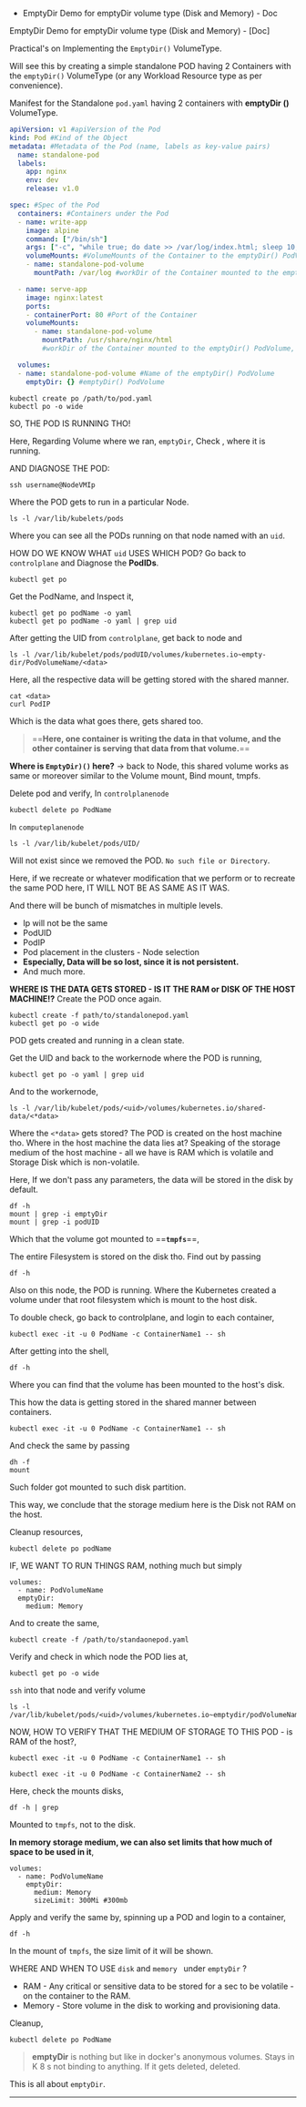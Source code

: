 - EmptyDir Demo for emptyDir volume type (Disk and Memory) - Doc


EmptyDir Demo for emptyDir volume type (Disk and Memory) - [Doc]

Practical's on Implementing the `EmptyDir()` VolumeType. 

Will see this by creating a simple standalone POD having 2 Containers with the `emptyDir()` VolumeType (or any Workload Resource type as per convenience).

Manifest for the Standalone  `pod.yaml` having 2 containers with **emptyDir ()** VolumeType. 
```yaml
apiVersion: v1 #apiVersion of the Pod
kind: Pod #Kind of the Object
metadata: #Metadata of the Pod (name, labels as key-value pairs)
  name: standalone-pod
  labels:
    app: nginx
    env: dev
    release: v1.0

spec: #Spec of the Pod
  containers: #Containers under the Pod
  - name: write-app
    image: alpine
    command: ["/bin/sh"]
    args: ["-c", "while true; do date >> /var/log/index.html; sleep 10; done"] #Command that writes the data to the emptyDir() PodVolume
    volumeMounts: #VolumeMounts of the Container to the emptyDir() PodVolume.
    - name: standalone-pod-volume
      mountPath: /var/log #workDir of the Container mounted to the emptyDir() PodVolume

  - name: serve-app
    image: nginx:latest
    ports:
    - containerPort: 80 #Port of the Container
    volumeMounts:
      - name: standalone-pod-volume
        mountPath: /usr/share/nginx/html
        #workDir of the Container mounted to the emptyDir() PodVolume, serving the data from the emptyDir() PodVolume

  volumes:
  - name: standalone-pod-volume #Name of the emptyDir() PodVolume
    emptyDir: {} #emptyDir() PodVolume
```

```
kubectl create po /path/to/pod.yaml
kubectl po -o wide
```

SO, THE POD IS RUNNING THO!

Here, Regarding Volume where we ran, `emptyDir`, 
Check , where it is running. 

AND DIAGNOSE THE POD:
```
ssh username@NodeVMIp
```

Where the POD gets to run in a particular Node. 
```
ls -l /var/lib/kubelets/pods
```
Where you can see all the PODs running on that node named with an `uid`. 

HOW DO WE KNOW WHAT `uid` USES WHICH POD? Go back to `controlplane` and Diagnose the **PodIDs**.

```
kubectl get po
```
Get the PodName, and Inspect it,
``` 
kubectl get po podName -o yaml
kubectl get po podName -o yaml | grep uid
```
After getting the UID from `controlplane`, get back to node and 
```
ls -l /var/lib/kubelet/pods/podUID/volumes/kubernetes.io~empty-dir/PodVolumeName/<data>
```
Here, all the respective data will be getting stored with the shared manner. 

```
cat <data>
curl PodIP
```
Which is the data what goes there, gets shared too. 
 >  ==**Here, one container is writing the data in that volume, and the other container is serving that data from that volume.**==

**Where is `EmptyDir)()` here?** 
-> back to Node, this shared volume works as same or moreover similar to the Volume mount, Bind mount, tmpfs.

Delete pod and verify,
In `controlplanenode`
```
kubectl delete po PodName
```
In `computeplanenode`
```
ls -l /var/lib/kubelet/pods/UID/
```
Will not exist since we removed the POD. `No such file or Directory`.

Here, if we recreate or whatever modification that we perform or to recreate the same POD here,  IT WILL NOT BE AS SAME AS IT WAS. 

And there will be bunch of mismatches in multiple levels. 
- Ip will not be the same
- PodUID 
- PodIP
- Pod placement in the clusters - Node selection
- **Especially, Data will be so lost, since it is not persistent.** 
- And much more.

**WHERE IS THE DATA GETS STORED - IS IT THE RAM or DISK OF THE HOST MACHINE!?**
Create the POD once again. 

```
kubectl create -f path/to/standalonepod.yaml
kubectl get po -o wide
```
POD gets created and running in a clean state. 

 Get the UID and back to the workernode where the POD is running,
 ```
 kubectl get po -o yaml | grep uid 
 ```
And to the workernode,
```
ls -l /var/lib/kubelet/pods/<uid>/volumes/kubernetes.io/shared-data/<*data>
```
Where the `<*data>` gets stored?
The POD is created on the host machine tho.  Where in the host machine the data lies at? Speaking of the storage medium of the host machine - all we have is RAM which is volatile and Storage Disk which is non-volatile.

Here, If we don't pass any parameters, the data will be stored in the disk by default. 

```
df -h
mount | grep -i emptyDir
mount | grep -i podUID
```
Which that the volume got mounted to ==**`tmpfs`**==,

The entire Filesystem is stored on the disk tho. Find out by passing 
```
df -h
```
Also on this node, the POD is running. Where the Kubernetes created a volume under that root filesystem which is mount to the host disk.  

To double check, go back to controlplane, and login to each container,
```
kubectl exec -it -u 0 PodName -c ContainerName1 -- sh
```

After getting into the shell,
```
df -h
```
Where you can find that the volume has been mounted to the host's disk. 

 This how the data is getting stored in the shared manner between containers. 
```
kubectl exec -it -u 0 PodName -c ContainerName1 -- sh
```
And check the same by passing 
```
dh -f
mount
```
Such folder got mounted to such disk partition. 

This way, we conclude that the storage medium here is the Disk not RAM on the host. 

Cleanup resources,
```
kubectl delete po podName
```

IF, WE WANT TO RUN THINGS RAM, nothing much but simply
```
volumes:
  - name: PodVolumeName
  emptyDir:
    medium: Memory
  ```

And to create the same,
```
kubectl create -f /path/to/standaonepod.yaml
```

Verify and check in which node the POD lies at, 
```
kubectl get po -o wide
```

`ssh` into that node and verify volume
```
ls -l /var/lib/kubelet/pods/<uid>/volumes/kubernetes.io~emptydir/podVolumeName/<data>
```

NOW, HOW TO VERIFY THAT THE MEDIUM OF STORAGE TO THIS POD - is RAM of the host?,

```
kubectl exec -it -u 0 PodName -c ContainerName1 -- sh
```
```
kubectl exec -it -u 0 PodName -c ContainerName2 -- sh
```

Here, check the mounts disks, 
```
df -h | grep 
```

Mounted to `tmpfs`, not to the disk.

**In memory storage medium, we can also set limits that how much of space to be used in it**,
```
volumes:
  - name: PodVolumeName
    emptyDir:
      medium: Memory
      sizeLimit: 300Mi #300mb
```

Apply and verify the same by, spinning up a POD and login to a container, 
```
df -h
```
In the mount of `tmpfs`, the size limit of it will be shown. 


WHERE AND WHEN TO USE `disk` and `memory ` under `emptyDir` ?
- RAM - Any critical or sensitive data to be stored for a sec to be volatile - on the container to the RAM.
- Memory - Store volume in the disk to working and provisioning data.

Cleanup,
```
kubectl delete po PodName
```

>  **emptyDir** is nothing but like in docker's anonymous volumes.  Stays in K 8 s not binding to anything. If it gets deleted, deleted. 

This is all about `emptyDir`.


---
